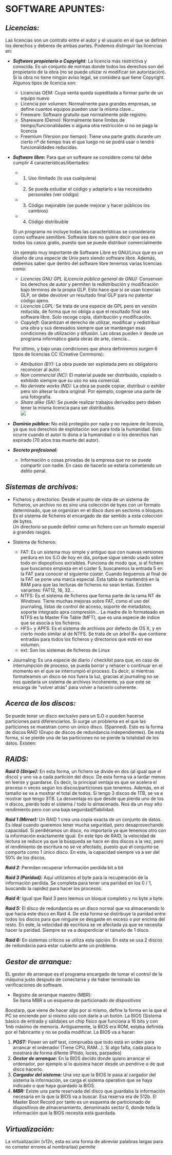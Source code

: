 # SOFTWARE APUNTES: 

## *Licencias:*  
Las licencias son un contrato entre el autor y el usuario en el que se definen los derechos y deberes de ambas partes. Podemos distinguir las licencias en:  
- ***Software propietario o Copyright:*** La licencia más restrictiva y conocida. Es un conjunto de normas donde todos los derechos son del propietario de la obra (no se puede utiizar ni modificar sin autorización). Si la obra no tiene ningún aviso legal, se considera que tiene Copyright. Algunos tipos de licencia son:
    - Licencias OEM: Cuya venta queda supeditada a formar parte de un equipo nuevo
    - Licencia por volumen: Normalmente para grandes empresas, se define cuantos equipos pueden usar la misma clave...
    - Freeware: Software gratuito que normalmente pide registro. 
    - Shareware (Demo): Normalmente tiene límites de tiempo/funcionalidades o alguna otra restricción si no se paga la licencia  
    - Freemium (Version por tiempo): Tiene una parte gratis durante um cierto nº de tiempo tras el que luego no se podrá usar o tendrá funcionalidades reducidas. 

- ***Software libre:*** Para que un software se considere como tal debe cumplir 4 características/libertades: 
    - 1. Uso ilimitado (lo usa cualquiera)  
    - 2. Se pueda estudiar el código y adaptarlo a las necesidades personales (ver código)  
    - 3. Código mejorable (se puede mejorar y hacer públicos los cambios)
    - 4. Código distribuible  

    Si un programa no incluye todas las características se consideraría como software semilibre. Software libre no quiere decir que sea en todos los casos gratis, puesto que se puede distribuir comercialmente    

    Un ejemplo muy importante de Software Libre es GNU/Linux que es un diseño de una especie de Unix pero siendo software libre. Además, debemos saber que dentro del software libre tenemos varias licencias como: 
    - *Licencias GNU GPL (Licencia pública general de GNU):* Conservan los derechos de autor y permiten la redistribución y modificación bajo términos de la propia GLP. Esto hace que si se usan licencias GLP, se debe devolver un resultado final GLP para no patentar código ajeno.
    - *Licencias LGPL:* Se trata de una especie de GPL pero en versión reducida, de forma que no obliga a que el resultado final sea software libre. Solo recoge copia, distribución y modificación.
    - *Copyleft:* Garantizan el derecho de utilizar, modificar y redistribuir una obra y sus derevados siempre que se mantengan esas condiciones de utilización y difusión. Las obras pueden ir desde un programa informático gasta obras de arte, ciencia...  

    Por último, y bajo unas condiciones que ahora definiremos surgen 6 tipos de licencias CC (Creative Commons):  
    - *Attribution (BY):* La obra puede ser explotada pero es obligatorio reconocer al autor.
    - *Non commercial (NC):* El material puede ser distribuido, copiado o exhibido siempre que su uso no sea comercial.  
    - *No derivate works (ND):* La obra se puede copiar, distribuir o exhibir pero sin alterar la obra original. Por ejemplo, cogerse una parte de una fotografía.  
    - *Share alike (SA):* Se puede realizar trabajos derivados pero deben tener la misma licencia para ser distribuidos.  
    ![](img/Captura%20de%20pantalla_2022-11-03_16-27-26.png)  

- ***Dominio público:*** No está protegido por nada y no requiere de licencia, ya que sus derechos de explotación son para toda la humanidad. Esto ocurre cuando el autor lo dona a la humanidad o si los derechos han expirado (70 años tras muerte del autor).

- ***Secreto profesional:*** 
    - Información o cosas privadas de la empresa que no se puede compartir con nadie. En caso de hacerlo se estaría cometiendo un delito penal. 


## *Sistemas de archivos:*

- Ficheros y directorios: Desde el punto de vista de un sistema de ficheros, un archivo no es sino una colección de byes con un formato determinado, que se organizan en el disco duro en sectores o bloques. Es el sistema de ficheros el encargado de dar sentido a esta colección de bytes.  
Un directorio se puede definir como un fichero con un formato especial a grandes rasgos. 

- Sistema de ficheros:  
    - FAT: Es un sistema muy simple y antiguo que con nuevas versiones perdura en los S.O de hoy en día, porque sigue siendo usado sobre todo en dispositivos extraibles. Funciona de modo que, si el fichero que buscamos empieza en el cúster 5, buscaremos la entrada 5 en la FAT para conocer el siguiente cúster. Cuando lleguemos al final de la FAT se pone una marca especial. Esta tabla se mantendrá en la RAM para que las lecturas de ficheros no sean lentas. Existen variantes: FAT12, 16, 32...
    - NTFS: Es el sistema de ficheros que forma parte de la rama NT de Windows. Tiene muchas mejoras sobre FAT, como el uso del journaling, listas de control de acceso, soporte de metadatos, soporte integrado apra compresión... La madre de lo formateado en NTFS es la Master File Table (MFT), que es una especie de índice que se asocia a los ficheros. 
    - HFS+ y APFS: Es el sistema de archivos por defecto de OS X, y en cierto modo similar al de NTFS. Se trata de un árbol B+ que contiene entradas para todos los ficheros y directorios que esté en ese volumen. 
    - ext: Son los sistemas de ficheros de Linux

- Journaling: Es una especie de diario / checklist para que, en caso de interrumpción de proceso, se pueda borrar y rehacer o continuar en el momento en el que se interrumpió el proceso. Es decir, si mientras formateamos un disco se nos fuera la luz, gracias al journaling no se nos quedaría un sistema de archivos incoherente, ya que este se encarga de "volver atrás" para volver a hacerlo coherente. 

## *Acerca de los discos:*  

Se puede tener un disco exclusivo para un S.O o pueden hacerse particiones para diferenciarlos. Si surge un problema en el que las particiones se muestran como un único disco. (Spanned). Esto es la forma de discos RAID (Grupo de discos de redundancia independientes). De esta forma, si se pierde una de las particiones no se pierde la totalidad de los datos. Existen:  

## ***RAIDS:***

***Raid 0 (Stripe):*** En esta forma, un fichero se divide en dos (al igual que el disco) y uno va a cada partición del disco. De esta forma va a tardar menos en leerse y guardarse. Es decir, la principal ventaja es que se acelera el proceso n veces según los discos/particiones que tenemos. Además, en el tamaño se va a mostrar el total de todos. Si tengo 3 discos de 1TB, se va a mostrar que tengo 3TB. La desventaja es que desde que pierda uno de los n discos, pierdo todo el sistema / todo lo almacenado. Nos da un muy alto rendimiento pero con una baja seguridad/fiabilidad.   

***Raid 1 (Mirror):*** Un RAID 1 crea una copia exacta de un conjunto de datos. Es ideal cuando queremos tener mucha seguridad, pero desaprovechando capacidad. Si perdiéramos un disco, no importaría ya que tenemos otro con la información exactamente igual. En este tipo de RAID, la velocidad de lectura se reduce ya que la búsqueda se hace en dos discos a la vez, pero el rendimiento de escritura no se ve afectado, puesto que el conjunto se comporta como 1 único disco.  En este, la capacidad siempre va a ser del 50% de los discos. 

***Raid 2***: Permiten recuperar información perdida bit a bit  

***Raid 3 (Paridad):*** Aquí utilizamos el byte para la recuperación de la información perdida. Se completa para tener una paridad en los 0 / 1, buscando la rapidez para hacer los procesos.  

***Raid 4:*** Igual que Raid 3 pero leemos un bloque completo y no byte a byte.  

***Raid 5:*** El disco de redundancia es un disco normal que va almacenando lo que hacia este disco en Raid 4. De esta forma se distribuye la paridad entre todos los discos para que ningune se desgaste en exceso o por encima del resto. En este, la velocidad de escritura se ve afectada ya que se necesita hacer la paridad. Siempre se va a desperdiciar el tamaño de 1 disco.  

***Raid 6:***  En sistemas críticos se utiliza esta opción. En esta se usa 2 discos de redundacia para estar cubierto ante un problema.  

## *Gestor de arranque:*  

EL gestor de arranque es el programa encargado de tomar el control de la máquina justo después de conectarse y de haber terminado las verificaciones de software.  

- Registro de arranque maestro (MBR):  
Se llama MBR a un esquema de particionado de dispositivos 

Boostarp, que viene de hacer algo por si mismo, define la forma en la que el PC se enciende por sí mismo solo con darle a un botón. La BIOS (Sistema básico de entrada y salida)es un chip físico que funciona a 16 bits y con 1mb máximo de memoria. Antiguamente, la BIOS era ROM, estaba definida por el fabricante y no se podía modificar. La BIOS va a hacer:  

1. ***POST:*** Power on self test, comprueba que todo está en orden para arrancar el ordenador (Tiene CPU, RAM...). Si algo falta, cada placa lo mostrará de forma difente (Pitido, luces, parpadeo)  
2. ***Gestor de arranque:*** En la BIOS decido donde quiero arrancar el ordenador, por ejemplo si lo quisiera hacer desde un pendrive o de qué disco hacerlo.
3. ***Cargador del sistema:*** Una vez que la BIOS le pasa al cargador del sistema la información, se carga el sistema operativo que se haya indicado o que haya guardado la BIOS. 
4. ***MBR:*** Existe una parte reservada del disco que guardaba la información necesaria en la que la BIOS va a buscar. Esa reserva era de 512b. El Master Boot Record por tanto es un esquema de particionado de dispositivos de almacenamiento, denominado sector 0, donde toda la información que la BIOS necesita está guardada.  

## *Virtualización:*

La virtualización (v12n, esta es una forma de abreviar palabras largas para no cometer errores al nombrarlas) permite